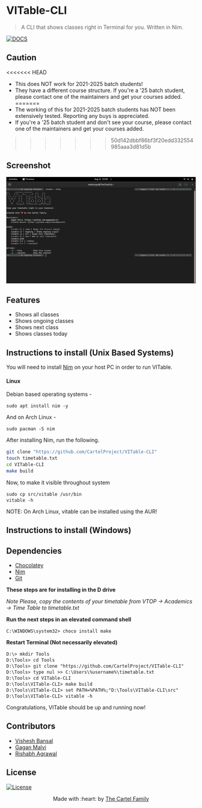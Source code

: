 # VITable-CLI

> A CLI that shows classes right in Terminal for you. Written in Nim.

[![DOCS](https://img.shields.io/badge/Documentation-see%20docs-green?style=flat-square&logo=appveyor)](https://vit-timetableapi.herokuapp.com/docs)

## Caution

<<<<<<< HEAD

- This does NOT work for 2021-2025 batch students!
- They have a different course structure. If you're a '25 batch student, please contact one of the maintainers and get your courses added.
=======
- The working of this for 2021-2025 batch students has NOT been extensively tested. Reporting any buys is appreciated.
- If you're a '25 batch student and don't see your course, please contact one of the maintainers and get your courses added.

>>>>>>> 50d142dbbf86bf3f20edd332554985aaa3d81d5b

## Screenshot

![VITable](/assets/vitable.png)

## Features

- Shows all classes
- Shows ongoing classes
- Shows next class
- Shows classes today

## Instructions to install (Unix Based Systems)

You will need to install [Nim](https://nim-lang.org) on your host PC in order to run VITable.

#### Linux

Debian based operating systems -

```
sudo apt install nim -y
```

And on Arch Linux -

```
sudo pacman -S nim
```

After installing Nim, run the following.

```sh
git clone "https://github.com/CartelProject/VITable-CLI"
touch timetable.txt
cd VITable-CLI
make build
```

Now, to make it visible throughout system

```
sudo cp src/vitable /usr/bin
vitable -h
```

NOTE: On Arch Linux, vitable can be installed using the AUR!

## Instructions to install (Windows)

## Dependencies

- [Chocolatey](https://chocolatey.org/install)
- [Nim](https://nim-lang.org)
- [Git](https://git-scm.com/download/win)

**These steps are for installing in the D drive**

_Note Please, copy the contents of your timetable from VTOP -> Academics -> Time Table to timetable.txt_

**Run the next steps in an elevated command shell**

```psh
C:\WINDOWS\system32> choco install make
```

**Restart Terminal (Not necessarily elevated)**

```psh
D:\> mkdir Tools
D:\Tools> cd Tools
D:\Tools> git clone "https://github.com/CartelProject/VITable-CLI"
D:\Tools> type nul >> C:\Users\%username%\timetable.txt
D:\Tools> cd VITable-CLI
D:\Tools\VITable-CLI> make build
D:\Tools\VITable-CLI> set PATH=%PATH%;"D:\Tools\VITable-CLI\src"
D:\Tools\VITable-CLI> vitable -h
```

Congratulations, VITable should be up and running now!

## Contributors

- <a href="https://github.com/VisheshBansal">Vishesh Bansal</a>
- <a href="https://github.com/gaganmalvi">Gagan Malvi</a>
- <a href="https://github.com/saintwithataint">Rishabh Agrawal</a>

## License

[![License](http://img.shields.io/:license-mit-blue.svg?style=flat-square)](http://badges.mit-license.org)

<p align="center">
 Made with :heart: by <a href="https://github.com/CartelProject" target="_blank">The Cartel Family</a>
</p>
